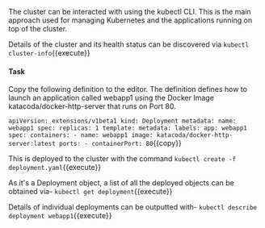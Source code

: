 The cluster can be interacted with using the kubectl CLI. This is the main approach used for managing Kubernetes and the applications running on top of the cluster.

Details of the cluster and its health status can be discovered via 
`kubectl cluster-info`{{execute}}

#### Task
Copy the following definition to the editor. The definition defines how to launch an application called webapp1 using the Docker Image katacoda/docker-http-server that runs on Port 80.

`apiVersion: extensions/v1beta1
kind: Deployment
metadata:
  name: webapp1
spec:
  replicas: 1
  template:
    metadata:
      labels:
        app: webapp1
    spec:
      containers:
      - name: webapp1
        image: katacoda/docker-http-server:latest
        ports:
        - containerPort: 80`{{copy}}

This is deployed to the cluster with the command
`kubectl create -f deployment.yaml`{{execute}}

As it's a Deployment object, a list of all the deployed objects can be obtained via-
`kubectl get deployment`{{execute}}

Details of individual deployments can be outputted with-
`kubectl describe deployment webapp1`{{execute}}


